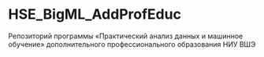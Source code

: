 # HSE_BigML_AddProfEduc
Репозиторий программы «Практический анализ данных и машинное обучение» дополнительного профессионального образования НИУ ВШЭ
